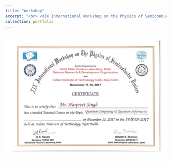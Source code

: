 ```yaml
---
title: "Workshop"
excerpt: "<br> <XIX International Workshop on the Physics of Semiconductor Devices - 2017 <br/>"
collection: portfolio
---
```


<img src='/certificates/c8.jpg'>


